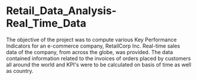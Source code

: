 # Retail_Data_Analysis-Real_Time_Data
The objective of the project was to compute various Key Performance Indicators for an e-commerce company, RetailCorp Inc. Real-time sales data of the company, from across the globe, was provided. The data contained information related to the invoices of orders placed by customers all around the world and KPI's were to be calculated on basis of time as well as country.
